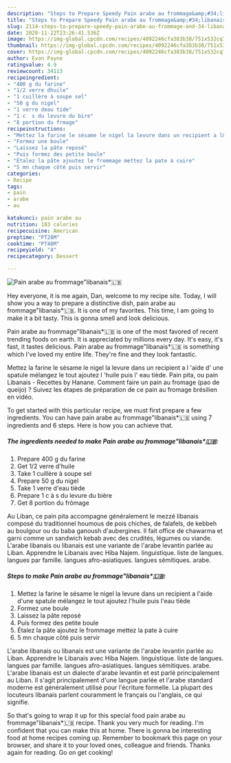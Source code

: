 ```yaml
---
description: "Steps to Prepare Speedy Pain arabe au frommage&amp;#34;libanais*🇱🇧"
title: "Steps to Prepare Speedy Pain arabe au frommage&amp;#34;libanais*🇱🇧"
slug: 2114-steps-to-prepare-speedy-pain-arabe-au-frommage-and-34-libanais
date: 2020-11-22T23:26:41.536Z
image: https://img-global.cpcdn.com/recipes/4092246cfa383b38/751x532cq70/pain-arabe-au-frommagelibanais🇱🇧-photo-principale-de-la-recette.jpg
thumbnail: https://img-global.cpcdn.com/recipes/4092246cfa383b38/751x532cq70/pain-arabe-au-frommagelibanais🇱🇧-photo-principale-de-la-recette.jpg
cover: https://img-global.cpcdn.com/recipes/4092246cfa383b38/751x532cq70/pain-arabe-au-frommagelibanais🇱🇧-photo-principale-de-la-recette.jpg
author: Evan Payne
ratingvalue: 4.9
reviewcount: 34113
recipeingredient:
- "400 g du farine"
- "1/2 verre dhuile"
- "1 cuillère à soupe sel"
- "50 g du nigel"
- "1 verre deau tide"
- "1 c  s du levure du bire"
- "8 portion du frmage"
recipeinstructions:
- "Mettez la farine le sésame le nigel la levure dans un recipient a l&#39;aide d&#39;une spatule mélangez le tout ajoutez l&#39;huile puis l&#39;eau tiède"
- "Formez une boule"
- "Laissez la pâte reposé"
- "Puis formez des petite boule"
- "Étalez la pâte ajoutez le frommage mettez la pate à cuire"
- "5 mn chaque côté puis servir"
categories:
- Recipe
tags:
- pain
- arabe
- au

katakunci: pain arabe au 
nutrition: 183 calories
recipecuisine: American
preptime: "PT28M"
cooktime: "PT40M"
recipeyield: "4"
recipecategory: Dessert

---
```



![Pain arabe au frommage&#34;libanais*🇱🇧](https://img-global.cpcdn.com/recipes/4092246cfa383b38/751x532cq70/pain-arabe-au-frommagelibanais🇱🇧-photo-principale-de-la-recette.jpg)

Hey everyone, it is me again, Dan, welcome to my recipe site. Today, I will show you a way to prepare a distinctive dish, pain arabe au frommage&#34;libanais*🇱🇧. It is one of my favorites. This time, I am going to make it a bit tasty. This is gonna smell and look delicious.

Pain arabe au frommage&#34;libanais*🇱🇧 is one of the most favored of recent trending foods on earth. It is appreciated by millions every day. It's easy, it's fast, it tastes delicious. Pain arabe au frommage&#34;libanais*🇱🇧 is something which I've loved my entire life. They're fine and they look fantastic.

Mettez la farine le sésame le nigel la levure dans un recipient a l &#39;aide d&#39; une spatule mélangez le tout ajoutez l &#39;huile puis l&#39; eau tiède. Pain pita, ou pain Libanais - Recettes by Hanane. Comment faire un pain au fromage (pao de queijo) ? Suivez les étapes de préparation de ce pain au fromage brésilien en vidéo.


To get started with this particular recipe, we must first prepare a few ingredients. You can have pain arabe au frommage&#34;libanais*🇱🇧 using 7 ingredients and 6 steps. Here is how you can achieve that.

<!--inarticleads1-->

##### The ingredients needed to make Pain arabe au frommage&#34;libanais*🇱🇧:

1. Prepare 400 g du farine
1. Get 1/2 verre d&#39;huile
1. Take 1 cuillère à soupe sel
1. Prepare 50 g du nigel
1. Take 1 verre d&#39;eau tiède
1. Prepare 1 c à s du levure du bière
1. Get 8 portion du frômage


Au Liban, ce pain pita accompagne généralement le mezzé libanais composé du traditionnel houmous de pois chiches, de falafels, de kebbeh au boulgour ou du baba ganoush d&#39;aubergines. Il fait office de chawarma et garni comme un sandwich kebab avec des crudités, légumes ou viande. L&#39;arabe libanais ou libanais est une variante de l&#39;arabe levantin parlée au Liban. Apprendre le Libanais avec Hiba Najem. linguistique. liste de langues. langues par famille. langues afro-asiatiques. langues sémitiques. arabe. 

<!--inarticleads2-->

##### Steps to make Pain arabe au frommage&#34;libanais*🇱🇧:

1. Mettez la farine le sésame le nigel la levure dans un recipient a l&#39;aide d&#39;une spatule mélangez le tout ajoutez l&#39;huile puis l&#39;eau tiède
1. Formez une boule
1. Laissez la pâte reposé
1. Puis formez des petite boule
1. Étalez la pâte ajoutez le frommage mettez la pate à cuire
1. 5 mn chaque côté puis servir


L&#39;arabe libanais ou libanais est une variante de l&#39;arabe levantin parlée au Liban. Apprendre le Libanais avec Hiba Najem. linguistique. liste de langues. langues par famille. langues afro-asiatiques. langues sémitiques. arabe. L&#39;arabe libanais est un dialecte d&#39;arabe levantin et est parlé principalement au Liban. Il s&#39;agit principalement d&#39;une langue parlée et l&#39;arabe standard moderne est généralement utilisé pour l&#39;écriture formelle. La plupart des locuteurs libanais parlent couramment le français ou l&#39;anglais, ce qui signifie. 

So that's going to wrap it up for this special food pain arabe au frommage&#34;libanais*🇱🇧 recipe. Thank you very much for reading. I'm confident that you can make this at home. There is gonna be interesting food at home recipes coming up. Remember to bookmark this page on your browser, and share it to your loved ones, colleague and friends. Thanks again for reading. Go on get cooking!
